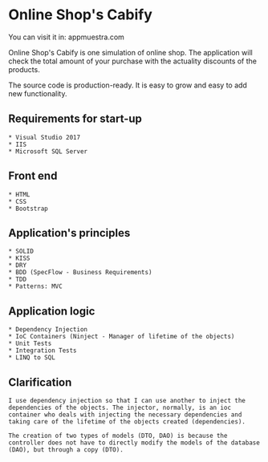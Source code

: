 Online Shop's Cabify
===========

You can visit it in: appmuestra.com

Online Shop's Cabify is one simulation of online shop. The application will  check the total amount of your purchase with the actuality discounts of the products.

The source code is production-ready. It is easy to grow and easy to add new functionality.

## Requirements for start-up

	* Visual Studio 2017
	* IIS 
	* Microsoft SQL Server

## Front end

	* HTML
	* CSS
	* Bootstrap


## Application's principles

	* SOLID
	* KISS
	* DRY
	* BDD (SpecFlow - Business Requirements)
	* TDD
	* Patterns: MVC

## Application logic

	* Dependency Injection
	* IoC Containers (Ninject - Manager of lifetime of the objects)
	* Unit Tests
	* Integration Tests
	* LINQ to SQL


## Clarification

	I use dependency injection so that I can use another to inject the dependencies of the objects. The injector, normally, is an ioc container who deals with injecting the necessary dependencies and taking care of the lifetime of the objects created (dependencies).

	The creation of two types of models (DTO, DAO) is because the controller does not have to directly modify the models of the database (DAO), but through a copy (DTO).
